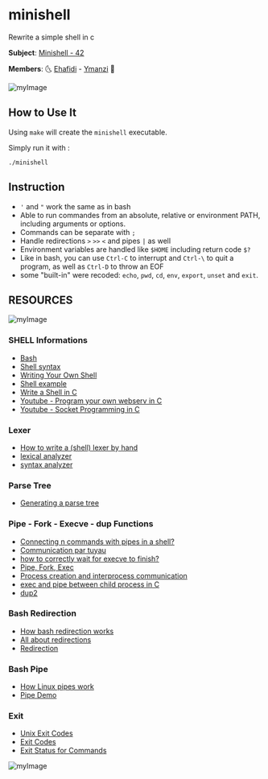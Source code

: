 # minishell

Rewrite a simple shell in c

**Subject**: [Minishell - 42](https://cdn.intra.42.fr/pdf/pdf/20855/en.subject.pdf)

**Members**: :last_quarter_moon_with_face: [Ehafidi](https://github.com/ehafidi) - [Ymanzi](https://github.com/ymanzi) :first_quarter_moon_with_face:

![myImage](https://media.giphy.com/media/l3q2Wl7Wpz09Z5hfi/giphy.gif)

## How to Use It

Using ``make`` will create the ``minishell`` executable.

Simply run it with :

```
./minishell
```

## Instruction
* ``'`` and ``"`` work the same as in bash
* Able to run commandes from an absolute, relative or environment PATH, including arguments or options.
* Commands can be separate with ``;``
* Handle redirections ``>`` ``>>`` ``<`` and pipes ``|`` as well
* Environment variables are handled like ``$HOME`` including return code ``$?``
* Like in bash, you can use ``Ctrl-C`` to interrupt and ``Ctrl-\`` to quit a program, as well as ``Ctrl-D`` to throw an EOF
* some "built-in" were recoded: ``echo``, ``pwd``, ``cd``, ``env``, ``export``, ``unset`` and ``exit``. 

## RESOURCES

![myImage](https://media.giphy.com/media/1TgECF0mNVirC/giphy.gif)

### SHELL Informations
* [Bash](https://www.aosabook.org/en/bash.html)
* [Shell syntax](https://pubs.opengroup.org/onlinepubs/009695399/utilities/xcu_chap02.html)
* [ Writing Your Own Shell](https://www.cs.purdue.edu/homes/grr/SystemsProgrammingBook/Book/Chapter5-WritingYourOwnShell.pdf)
* [Shell example](https://github.com/Swoorup/mysh)
* [Write a Shell in C](https://brennan.io/2015/01/16/write-a-shell-in-c/)
* [Youtube - Program your own webserv in C](https://www.youtube.com/watch?v=esXw4bdaZkc)
* [Youtube - Socket Programming in C](https://youtu.be/LtXEMwSG5-8)

### Lexer
* [How to write a (shell) lexer by hand](https://stackoverflow.com/questions/5491775/how-to-write-a-shell-lexer-by-hand)
* [lexical analyzer](https://rosettacode.org/wiki/Compiler/lexical_analyzer)
* [syntax analyzer](https://rosettacode.org/wiki/Compiler/syntax_analyzer)

### Parse Tree
* [Generating a parse tree](https://dev.to/oyagci/generating-a-parse-tree-from-a-shell-grammar-f1)

### Pipe - Fork - Execve - dup Functions
* [Connecting n commands with pipes in a shell?](https://stackoverflow.com/questions/8082932/connecting-n-commands-with-pipes-in-a-shell)
* [Communication par tuyau](http://www.zeitoun.net/articles/communication-par-tuyau/start)
* [how to correctly wait for execve to finish?](https://stackoverflow.com/questions/34625123/how-to-correctly-wait-for-execve-to-finish)
* [Pipe, Fork, Exec](https://www.cs.uleth.ca/~holzmann/C/system/pipeforkexec.html)
* [Process creation and interprocess communication](https://cs61.seas.harvard.edu/site/2018/Shell2/)
* [exec and pipe between child process in C](https://stackoverflow.com/questions/47767995/exec-and-pipe-between-child-process-in-c)
* [dup2](https://stackoverflow.com/questions/9084099/re-opening-stdout-and-stdin-file-descriptors-after-closing-them)

### Bash Redirection
* [How bash redirection works](https://brandonwamboldt.ca/how-bash-redirection-works-under-the-hood-1512/)
* [All about redirections](https://catonmat.net/bash-one-liners-explained-part-three)
* [Redirection](https://pubs.opengroup.org/onlinepubs/009604499/utilities/xcu_chap02.html#tag_02_07)

### Bash Pipe
* [How Linux pipes work](https://brandonwamboldt.ca/how-linux-pipes-work-under-the-hood-1518/)
* [Pipe Demo](https://gist.github.com/mplewis/5279108)

### Exit
* [Unix Exit Codes](https://shapeshed.com/unix-exit-codes/)
* [Exit Codes](https://tldp.org/LDP/abs/html/exitcodes.html)
* [Exit Status for Commands](https://pubs.opengroup.org/onlinepubs/9699919799/utilities/V3_chap02.html#tag_18_08_02)

![myImage](https://media.giphy.com/media/xTQXENNW77nUsNVmV4/giphy.gif)
